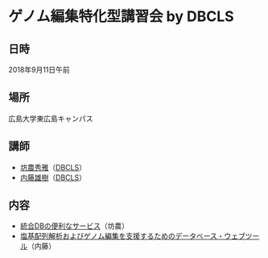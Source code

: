# ゲノム編集特化型講習会 by DBCLS

## 日時
2018年9月11日午前

## 場所
広島大学東広島キャンパス

## 講師
- [坊農秀雅](http://bonohu.jp/)（[DBCLS](https://dbcls.rois.ac.jp/)）
- [内藤雄樹](https://researchmap.jp/meso_cacase/)（[DBCLS](https://dbcls.rois.ac.jp/)）

## 内容
- [統合DBの便利なサービス](01_bono/)（坊農）
- [塩基配列解析およびゲノム編集を支援するためのデータベース・ウェブツール](02_naito/)（内藤）
